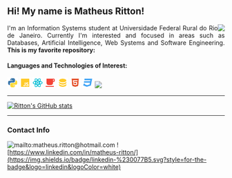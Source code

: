 ## Hi! My name is Matheus Ritton!

<a href="https://github.com/matheusritton/python.projects">
<img align="right" src="https://github-readme-stats.vercel.app/api/pin/?username=matheusritton&repo=python.projects&theme=tokyonight&hide_border=true" />
</a>

<p align="justify">I'm an Information Systems student at Universidade Federal Rural do Rio de Janeiro. Currently I'm interested and focused in areas such as Databases, Artificial Intelligence, Web Systems and Software Engineering. <b>This is my favorite repository:</b> </p>


#### Languages and Technologies of Interest:

<img src="https://raw.githubusercontent.com/PKief/vscode-material-icon-theme/4840634c897f948a89c2b9941c873f366a94c56d/icons/python.svg" height=25> <img src="https://raw.githubusercontent.com/PKief/vscode-material-icon-theme/4840634c897f948a89c2b9941c873f366a94c56d/icons/javascript.svg" height=25> <img 
src="https://raw.githubusercontent.com/PKief/vscode-material-icon-theme/d82316c6717876d8522dacdcc5c8cbc4aee64f6b/icons/react.svg" height=25> <img src="https://raw.githubusercontent.com/PKief/vscode-material-icon-theme/4840634c897f948a89c2b9941c873f366a94c56d/icons/java.svg" height=25> <img src="https://raw.githubusercontent.com/PKief/vscode-material-icon-theme/4840634c897f948a89c2b9941c873f366a94c56d/icons/database.svg" height=25> <img src="https://raw.githubusercontent.com/PKief/vscode-material-icon-theme/4840634c897f948a89c2b9941c873f366a94c56d/icons/html.svg" height=25> <img src="https://raw.githubusercontent.com/PKief/vscode-material-icon-theme/4840634c897f948a89c2b9941c873f366a94c56d/icons/css.svg" height=25> <img src="https://cdn-icons-png.flaticon.com/512/5968/5968520.png" height=25>   

---

[![Ritton's GitHub stats](https://github-readme-stats.vercel.app/api?username=matheusritton&show_icons=true&theme=tokyonight&hide_border=true)](https://github.com/matheusritton/matheusritton)

---

### Contact Info
![mailto:matheus.ritton@hotmail.com](https://img.shields.io/badge/Gmail-D14836?style=for-the-badge&logo=gmail&logoColor=white)
![https://www.linkedin.com/in/matheus-ritton/](https://img.shields.io/badge/linkedin-%230077B5.svg?style=for-the-badge&logo=linkedin&logoColor=white)
